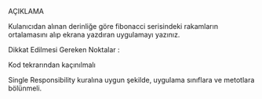 AÇIKLAMA

Kulanıcıdan alınan derinliğe göre fibonacci serisindeki rakamların ortalamasını alıp ekrana yazdıran uygulamayı yazınız.

Dikkat Edilmesi Gereken Noktalar :

Kod tekrarından kaçınılmalı

Single Responsibility kuralına uygun şekilde, uygulama sınıflara ve metotlara bölünmeli.
